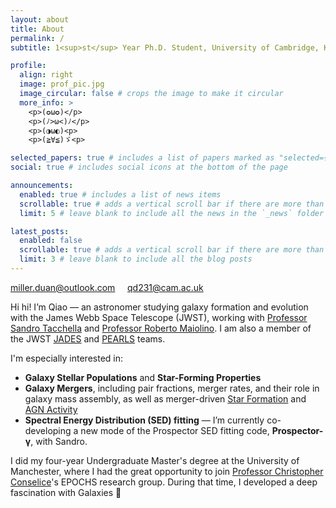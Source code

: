 ```yaml
---
layout: about
title: About
permalink: /
subtitle: 1<sup>st</sup> Year Ph.D. Student, University of Cambridge, Kavli Institute for Cosmology

profile:
  align: right
  image: prof_pic.jpg
  image_circular: false # crops the image to make it circular
  more_info: >
    <p>(✪ω✪)</p>
    <p>(ﾉ>ω<)ﾉ</p>
    <p>(◑ω◐)<p>
    <p>(≧∀≦)ゞ<p>

selected_papers: true # includes a list of papers marked as "selected={true}"
social: true # includes social icons at the bottom of the page

announcements:
  enabled: true # includes a list of news items
  scrollable: true # adds a vertical scroll bar if there are more than 3 news items
  limit: 5 # leave blank to include all the news in the `_news` folder

latest_posts:
  enabled: false
  scrollable: true # adds a vertical scroll bar if there are more than 3 new posts items
  limit: 3 # leave blank to include all the blog posts
---
```


<p>
  <i class="fa fa-envelope"></i>
  <a href="mailto:miller.duan@outlook.com">miller.duan@outlook.com</a>
  &nbsp;&nbsp;&nbsp;
  <i class="fa fa-graduation-cap"></i>
  <a href="mailto:qd231@cam.ac.uk">qd231@cam.ac.uk</a>
</p>

Hi hi! I’m Qiao — an astronomer studying galaxy formation and evolution with the James Webb Space Telescope (JWST), working with [Professor Sandro Tacchella](https://www.tacchella.space) and [Professor Roberto Maiolino](https://www.robertomaiolino.net/). I am also a member of the JWST [JADES](https://jades-survey.github.io/) and [PEARLS](https://sites.google.com/view/jwstpearls) teams.

I'm especially interested in:

- **Galaxy Stellar Populations** and **Star-Forming Properties**
- **Galaxy Mergers**, including pair fractions, merger rates, and their role in galaxy mass assembly, as well as merger-driven <u>Star Formation</u> and <u>AGN Activity</u>
- **Spectral Energy Distribution (SED) fitting** — I’m currently co-developing a new mode of the Prospector SED fitting code, **Prospector-γ**, with Sandro.

I did my four-year Undergraduate Master's degree at the University of Manchester, where I had the great opportunity to join [Professor Christopher Conselice](https://sites.google.com/view/cconselice/home?authuser=0)'s EPOCHS research group. During that time, I developed a deep fascination with Galaxies 💫
